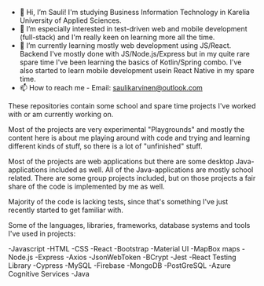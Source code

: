 - 👋 Hi, I’m Sauli! I'm studying Business Information Technology in Karelia University of Applied Sciences.
- 👀 I’m especially interested in test-driven web and mobile development (full-stack) and I'm really keen on learning more all the time. 
- 🌱 I’m currently learning mostly web development using JS/React. Backend I've mostly done with JS/Node.js/Express but in my quite rare spare time I've been learning the basics of Kotlin/Spring combo. I've also started to learn mobile development usein React Native in my spare time.
- 📫 How to reach me - Email: saulikarvinen@outlook.com

These repositories contain some school and spare time projects I've worked with or am currently working on.

Most of the projects are very experimental "Playgrounds" and mostly the content here is about me playing around with code and trying and learning different kinds of stuff, so there is a lot of "unfinished" stuff.

Most of the projects are web applications but there are some desktop Java-applications included as well. All of the Java-applications are mostly school related. There are some group projects included, but on those projects a fair share of the code is implemented by me as well.


Majority of the code is lacking tests, since that's something I've just recently started to get familiar with. 

Some of the languages, libraries, frameworks, database systems and tools I've used in projects:

-Javascript -HTML -CSS -React -Bootstrap -Material UI -MapBox maps -Node.js -Express -Axios -JsonWebToken -BCrypt -Jest -React Testing Library -Cypress -MySQL -Firebase -MongoDB -PostGreSQL -Azure Cognitive Services -Java
